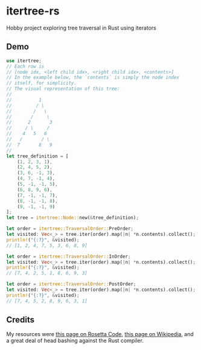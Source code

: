 # itertree-rs
Hobby project exploring tree traversal in Rust using iterators

## Demo

```rust
use itertree;
// Each row is 
// [node idx, <left child idx>, <right child idx>, <contents>]
// In the example below, the `contents` is simply the node index
// itself, for simplicity.
// The visual representation of this tree:
// 
//          1
//         / \
//        /   \
//       /     \
//      2       3
//     / \     /
//    4   5   6
//   /       / \
//  7       8   9
//
let tree_definition = [
    (1, 2, 3, 1),
    (2, 4, 5, 2),
    (3, 6, -1, 3),
    (4, 7, -1, 4),
    (5, -1, -1, 5),
    (6, 8, 9, 6),
    (7, -1, -1, 7),
    (8, -1, -1, 8),
    (9, -1, -1, 9)
];
let tree = itertree::Node::new(&tree_definition);

let order = itertree::TraversalOrder::PreOrder;
let visited: Vec<_> = tree.iter(order).map(|n| *n.contents).collect();
println!("{:?}", &visited);
// [1, 2, 4, 7, 5, 3, 6, 8, 9]

let order = itertree::TraversalOrder::InOrder;
let visited: Vec<_> = tree.iter(order).map(|n| *n.contents).collect();
println!("{:?}", &visited);
// [7, 4, 2, 5, 1, 8, 6, 9, 3]

let order = itertree::TraversalOrder::PostOrder;
let visited: Vec<_> = tree.iter(order).map(|n| *n.contents).collect();
println!("{:?}", &visited);
// [7, 4, 5, 2, 8, 9, 6, 3, 1]
```

## Credits

My resources were
[this page on Rosetta Code](https://www.rosettacode.org/wiki/Tree_traversal#Rust),
[this page on Wikipedia](https://en.wikipedia.org/wiki/Tree_traversal),
and a great deal of head bashing against the Rust compiler.